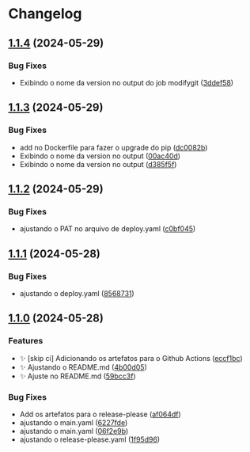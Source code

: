 # Changelog

## [1.1.4](https://github.com/emanuelfds/App/compare/v1.1.3...v1.1.4) (2024-05-29)


### Bug Fixes

* Exibindo o nome da version no output do job modifygit ([3ddef58](https://github.com/emanuelfds/App/commit/3ddef580fd4635253e42f748957bbe132361206b))

## [1.1.3](https://github.com/emanuelfds/App/compare/v1.1.2...v1.1.3) (2024-05-29)


### Bug Fixes

* add no Dockerfile para fazer o upgrade do pip ([dc0082b](https://github.com/emanuelfds/App/commit/dc0082bbebb922c5c3c46f6ba05bd96700d2c98c))
* Exibindo o nome da version no output ([00ac40d](https://github.com/emanuelfds/App/commit/00ac40db493311d25ebdb8f60268d4cc74a262de))
* Exibindo o nome da version no output ([d385f5f](https://github.com/emanuelfds/App/commit/d385f5f6ecc9f2db4504a35d5f52140b1d63e6e6))

## [1.1.2](https://github.com/emanuelfds/App/compare/v1.1.1...v1.1.2) (2024-05-29)


### Bug Fixes

* ajustando o PAT no arquivo de deploy.yaml ([c0bf045](https://github.com/emanuelfds/App/commit/c0bf045221ca2279eaaaa002e4a749c476428c65))

## [1.1.1](https://github.com/emanuelfds/App/compare/v1.1.0...v1.1.1) (2024-05-28)


### Bug Fixes

* ajustando o deploy.yaml ([8568731](https://github.com/emanuelfds/App/commit/8568731ed1a4abe83bb09f0a55b469e7ec4a1693))

## [1.1.0](https://github.com/emanuelfds/App/compare/v1.0.0...v1.1.0) (2024-05-28)


### Features

* :sparkles: [skip ci] Adicionando os artefatos para o Github Actions ([eccf1bc](https://github.com/emanuelfds/App/commit/eccf1bc8b21aac9ff68b7234fa086eaabf771376))
* :sparkles: Ajustando o README.md ([4b00d05](https://github.com/emanuelfds/App/commit/4b00d058704525f5d34e0da3d6946264e39ef2ad))
* :sparkles: Ajuste no README.md ([59bcc3f](https://github.com/emanuelfds/App/commit/59bcc3f4a1eecb8f69832f3e1ce2955ebaddc4ff))


### Bug Fixes

* Add os artefatos para o release-please ([af064df](https://github.com/emanuelfds/App/commit/af064dfc8f50ac95af74358fafdbf7de3bc0c9af))
* ajustando o main.yaml ([6227fde](https://github.com/emanuelfds/App/commit/6227fde93e3ca0fecb9c854b9a07c627d72e9bef))
* ajustando o main.yaml ([06f2e9b](https://github.com/emanuelfds/App/commit/06f2e9b9479b63529e801291351c9b5066cb2a8b))
* ajustando o release-please.yaml ([1f95d96](https://github.com/emanuelfds/App/commit/1f95d965b072601ac07e2a58f8702a2809bf8758))
